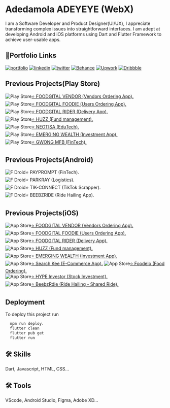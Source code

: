 
# Adedamola ADEYEYE (WebX)

I am a Software Developer and Product Designer(UI/UX), I appreciate transforming complex issues into straightforward interfaces.
I am adept at developing Android and iOS platforms using Dart and Flutter Framework to achieve user-usable apps. 


## 🔗Portfolio Links
[![portfolio](https://img.shields.io/badge/my_portfolio-000?style=for-the-badge&logo=ko-fi&logoColor=white)](https://about.me/adeyeyeadedamola) 
[![linkedin](https://img.shields.io/badge/linkedin-0A66C2?style=for-the-badge&logo=linkedin&logoColor=white)](https://www.linkedin.com/in/adeyeyeadedamola/) 
[![twitter](https://img.shields.io/badge/twitter-1DA1F2?style=for-the-badge&logo=twitter&logoColor=white)](https://twitter.com/damscozy) 
[![Behance](https://img.shields.io/badge/Behance-1769ff?style=for-the-badge&logo=behance&logoColor=white)](https://behance.net/damscozy) 
[![Upwork](https://img.shields.io/badge/UpWork-6FDA44?style=for-the-badge&logo=Upwork&logoColor=white)](https://upwork.com/adedamolaadeyeye) 
[![Dribbble](https://img.shields.io/badge/Dribbble-EA4C89?style=for-the-badge&logo=dribbble&logoColor=white)](https://dribbble.com/damscozy)
## Previous Projects(Play Store)

![Play Store](https://img.shields.io/badge/Google_Play-414141?style=for-the-badge&logo=google-play&logoColor=white)[⭐️ FOODGITAL VENDOR (Vendors Ordering App).](https://play.google.com/store/apps/details?id=com.foodgital.vendors.vendors)  
![Play Store](https://img.shields.io/badge/Google_Play-414141?style=for-the-badge&logo=google-play&logoColor=white)[⭐️  FOODGITAL FOODIE (Users Ordering App).](https://play.google.com/store/apps/details?id=com.foodgital.foodie.foodies)    
![Play Store](https://img.shields.io/badge/Google_Play-414141?style=for-the-badge&logo=google-play&logoColor=white)[⭐️  FOODGITAL RIDER (Delivery App).](https://play.google.com/store/apps/details?id=com.foogital.foodgitalRiders)  
![Play Store](https://img.shields.io/badge/Google_Play-414141?style=for-the-badge&logo=google-play&logoColor=white)[⭐️  HUZZ (Fund management).](https://play.google.com/store/apps/details?id=com.app.huzz)  
![Play Store](https://img.shields.io/badge/Google_Play-414141?style=for-the-badge&logo=google-play&logoColor=white)[⭐️  NEOTISA (EduTech).](https://play.google.com/store/apps/details?id=com.neotisa.neotisa)   
![Play Store](https://img.shields.io/badge/Google_Play-414141?style=for-the-badge&logo=google-play&logoColor=white)[⭐️  EMERGING WEALTH (Investment App).](https://play.google.com/store/apps/details?id=com.eag.app)  
![Play Store](https://img.shields.io/badge/Google_Play-414141?style=for-the-badge&logo=google-play&logoColor=white)[⭐️  GWONG MFB (FinTech).](https://play.google.com/store/apps/details?id=com.eag.app)

## Previous Projects(Android)

![F Droid](https://img.shields.io/badge/F_Droid-1976D2?style=for-the-badge&logo=f-droid&logoColor=white)⭐️  PAYPROMPT (FinTech).  
![F Droid](https://img.shields.io/badge/F_Droid-1976D2?style=for-the-badge&logo=f-droid&logoColor=white)⭐️  PARKRAY (Logistics).  
![F Droid](https://img.shields.io/badge/F_Droid-1976D2?style=for-the-badge&logo=f-droid&logoColor=white)⭐️  TIK-CONNECT (TikTok Scrapper).   
![F Droid](https://img.shields.io/badge/F_Droid-1976D2?style=for-the-badge&logo=f-droid&logoColor=white)⭐️  BEEBZRIDE (Ride Hailing App).   


## Previous Projects(iOS)

![App Store](https://img.shields.io/badge/App_Store-0D96F6?style=for-the-badge&logo=app-store&logoColor=white)[⭐️ FOODGITAL VENDOR (Vendors Ordering App).](https://apps.apple.com/us/app/foodgital-vendor/id1606982893)  
![App Store](https://img.shields.io/badge/App_Store-0D96F6?style=for-the-badge&logo=app-store&logoColor=white)[⭐️ FOODGITAL FOODIE (Users Ordering App).](https://apps.apple.com/app/foodgital-foodie/id1606239339)   
![App Store](https://img.shields.io/badge/App_Store-0D96F6?style=for-the-badge&logo=app-store&logoColor=white)[⭐️ FOODGITAL RIDER (Delivery App).](https://apps.apple.com/us/app/foodgital-riders/id1606645425)  
![App Store](https://img.shields.io/badge/App_Store-0D96F6?style=for-the-badge&logo=app-store&logoColor=white)[⭐️ HUZZ (Fund management).](https://apps.apple.com/app/id1596574133)   
![App Store](https://img.shields.io/badge/App_Store-0D96F6?style=for-the-badge&logo=app-store&logoColor=white)[⭐️  EMERGING WEALTH (Investment App).](https://testflight.apple.com/join/d8gZfHIF)  
![App Store](https://img.shields.io/badge/App_Store-0D96F6?style=for-the-badge&logo=app-store&logoColor=white)[⭐️  Search Kee (E-Commerce App).](https://apps.apple.com/app/searchkee/id1658787073)
![App Store](https://img.shields.io/badge/App_Store-0D96F6?style=for-the-badge&logo=app-store&logoColor=white)[⭐️  Foodelo (Food Ordering).](https://apps.apple.com/us/app/foodelo/id1645133706)  
![App Store](https://img.shields.io/badge/App_Store-0D96F6?style=for-the-badge&logo=app-store&logoColor=white)[⭐️  HYPE Investor (Stock Investment).](https://testflight.apple.com/join/o52JkkRd)  
![App Store](https://img.shields.io/badge/App_Store-0D96F6?style=for-the-badge&logo=app-store&logoColor=white)[⭐️  BeebzRdie (Ride Hailing - Shared Ride).](https://apps.apple.com/us/app/beebzride/id1632554023)  
## Deployment

To deploy this project run

```bash
  npm run deploy.  
  flutter clean
  flutter pub get
  flutter run
```


## 🛠 Skills
Dart, Javascript, HTML, CSS...

## 🛠 Tools
VScode, Android Studio, Figma, Adobe XD...
